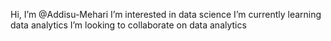  Hi, I’m @Addisu-Mehari
 I’m interested in data science
 I’m currently learning data analytics
 I’m looking to collaborate on data analytics
 


<!---
Addisu-Mehari/Addisu-Mehari is a ✨ special ✨ repository because its `README.md` (this file) appears on your GitHub profile.
You can click the Preview link to take a look at your changes.
--->
